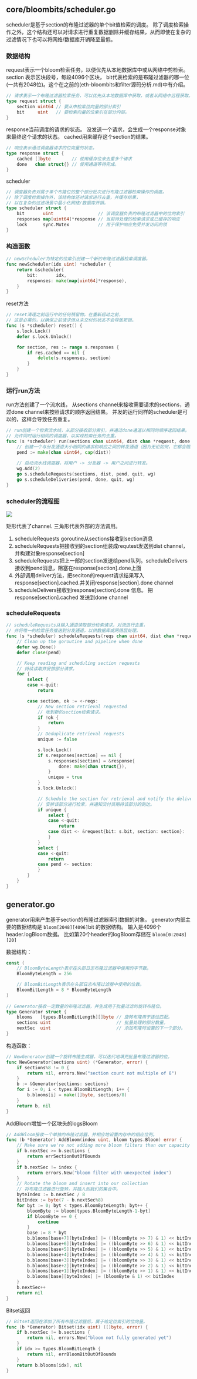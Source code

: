 ## core/bloombits/scheduler.go
scheduler是基于section的布隆过滤器的单个bit值检索的调度。 除了调度检索操作之外，这个结构还可以对请求进行重复数据删除并缓存结果，从而即使在复杂的过滤情况下也可以将网络/数据库开销降至最低。

### 数据结构
request表示一个bloom检索任务，以便优先从本地数据库中或从网络中剪检索。 section 表示区块段号，每段4096个区块， bit代表检索的是布隆过滤器的哪一位(一共有2048位)。这个在之前的(eth-bloombits和filter源码分析.md)中有介绍。
```go
// 请求表示一个布隆过滤器检索任务，可以优先从本地数据库中获取，或者从网络中远程获取。
type request struct {
	section uint64 // 要从中检索位向量的部分索引
	bit     uint   // 要检索向量的位索引在部分内部。
}
```

response当前调度的请求的状态。 没发送一个请求，会生成一个response对象来最终这个请求的状态。 cached用来缓存这个section的结果。
```go
// 响应表示通过调度器请求的位向量的状态。
type response struct {
	cached []byte        // 使用缓存位来去重多个请求
	done   chan struct{} // 使用通道等待完成。
}
```

scheduler
```go
// 调度器负责对属于单个布隆位的整个部分批次进行布隆过滤器检索操作的调度。
// 除了调度检索操作外，该结构体还对请求进行去重，并缓存结果，
// 以在复杂的过滤场景中最小化网络/数据库开销。
type scheduler struct {
	bit       uint                 // 该调度器负责的布隆过滤器中的位的索引
	responses map[uint64]*response // 当前待处理的检索请求或已缓存的响应
	lock      sync.Mutex           // 用于保护响应免受并发访问的锁
}
```

### 构造函数
```go
// newScheduler为特定的位索引创建一个新的布隆过滤器检索调度器。
func newScheduler(idx uint) *scheduler {
	return &scheduler{
		bit:       idx,
		responses: make(map[uint64]*response),
	}
}
```

reset方法
```go
// reset清理之前运行中的任何残留物。在重新启动之前，
// 这是必需的，以确保之前请求但从未交付的状态不会导致死锁。
func (s *scheduler) reset() {
	s.lock.Lock()
	defer s.lock.Unlock()

	for section, res := range s.responses {
		if res.cached == nil {
			delete(s.responses, section)
		}
	}
}
```

### 运行run方法
run方法创建了一个流水线， 从sections channel来接收需要请求的sections，通过done channel来按照请求的顺序返回结果。 并发的运行同样的scheduler是可以的，这样会导致任务重复。
```go
// run创建一个检索流水线，从部分接收部分索引，并通过done通道以相同的顺序返回结果。
// 允许同时运行相同的调度器，以实现检索任务的去重。
func (s *scheduler) run(sections chan uint64, dist chan *request, done chan []byte, quit chan struct{}, wg *sync.WaitGroup) {
    // 创建一个与分发通道大小相同的请求和响应之间的转发通道（因为无论如何，它都会阻塞流水线）。
    pend := make(chan uint64, cap(dist))
    
    // 启动流水线调度器，将用户 -> 分发器 -> 用户之间进行转发。
    wg.Add(2)
    go s.scheduleRequests(sections, dist, pend, quit, wg)
    go s.scheduleDeliveries(pend, done, quit, wg)
}
```

### scheduler的流程图

<img src="../../img/chainindexer_2.png">

矩形代表了channel. 三角形代表外部的方法调用。

1. scheduleRequests goroutine从sections接收到section消息
2. scheduleRequests把接收到的section组装成requtest发送到dist channel，并构建对象response[section]
3. scheduleRequests把上一部的section发送给pend队列。scheduleDelivers接收到pend消息，阻塞在response[section].done上面
4. 外部调用deliver方法，把seciton的request请求结果写入response[section].cached.并关闭response[section].done channel
5. scheduleDelivers接收到response[section].done 信息。 把response[section].cached 发送到done channel

### scheduleRequests
```go
// scheduleRequests从输入通道读取部分检索请求，对流进行去重，
// 并将唯一的检索任务推送到分发通道，以供数据库或网络层处理。
func (s *scheduler) scheduleRequests(reqs chan uint64, dist chan *request, pend chan uint64, quit chan struct{}, wg *sync.WaitGroup) {
	// Clean up the goroutine and pipeline when done
	defer wg.Done()
	defer close(pend)

	// Keep reading and scheduling section requests
	// 持续读取并安排部分请求。
	for {
		select {
		case <-quit:
			return

		case section, ok := <-reqs:
			// New section retrieval requested
			// 收到新的section检索请求。
			if !ok {
				return
			}
			// Deduplicate retrieval requests
			unique := false

			s.lock.Lock()
			if s.responses[section] == nil {
				s.responses[section] = &response{
					done: make(chan struct{}),
				}
				unique = true
			}
			s.lock.Unlock()

			// Schedule the section for retrieval and notify the deliverer to expect this section
			// 安排该部分进行检索，并通知交付员期待该部分的到达。
			if unique {
				select {
				case <-quit:
					return
				case dist <- &request{bit: s.bit, section: section}:
				}
			}
			select {
			case <-quit:
				return
			case pend <- section:
			}
		}
	}
}
```

## generator.go
generator用来产生基于section的布隆过滤器索引数据的对象。 generator内部主要的数据结构是 `bloom[2048][4096]`bit 的数据结构。 输入是4096个header.logBloom数据。 比如第20个header的logBloom存储在 `bloom[0:2048][20]`

数据结构：
```go
const (
	// BloomByteLength表示在头部日志布隆过滤器中使用的字节数。
	BloomByteLength = 256

	// BloomBitLength表示在头部日志布隆过滤器中使用的位数。
	BloomBitLength = 8 * BloomByteLength
)
  
// Generator接收一定数量的布隆过滤器，并生成用于批量过滤的旋转布隆位。
type Generator struct {
	blooms   [types.BloomBitLength][]byte // 旋转布隆用于逐位匹配。
	sections uint                         // 批量处理的部分数量。
	nextSec  uint                         // 添加布隆时设置的下一个部分。
}
```

构造函数：
```go
// NewGenerator创建一个旋转布隆生成器，可以迭代地填充批量布隆过滤器的位。
func NewGenerator(sections uint) (*Generator, error) {
	if sections%8 != 0 {
		return nil, errors.New("section count not multiple of 8")
	}
	b := &Generator{sections: sections}
	for i := 0; i < types.BloomBitLength; i++ {
		b.blooms[i] = make([]byte, sections/8)
	}
	return b, nil
}
```

AddBloom增加一个区块头的logsBloom
```go
// AddBloom接收一个单独的布隆过滤器，并相应地设置内存中的相应位列。
func (b *Generator) AddBloom(index uint, bloom types.Bloom) error {
	// Make sure we're not adding more bloom filters than our capacity
	if b.nextSec >= b.sections {
		return errSectionOutOfBounds
	}
	if b.nextSec != index {
		return errors.New("bloom filter with unexpected index")
	}
	// Rotate the bloom and insert into our collection
    // 将布隆过滤器进行旋转，并插入到我们的集合中。
	byteIndex := b.nextSec / 8
	bitIndex := byte(7 - b.nextSec%8)
	for byt := 0; byt < types.BloomByteLength; byt++ {
		bloomByte := bloom[types.BloomByteLength-1-byt]
		if bloomByte == 0 {
			continue
		}
		base := 8 * byt
		b.blooms[base+7][byteIndex] |= ((bloomByte >> 7) & 1) << bitIndex
		b.blooms[base+6][byteIndex] |= ((bloomByte >> 6) & 1) << bitIndex
		b.blooms[base+5][byteIndex] |= ((bloomByte >> 5) & 1) << bitIndex
		b.blooms[base+4][byteIndex] |= ((bloomByte >> 4) & 1) << bitIndex
		b.blooms[base+3][byteIndex] |= ((bloomByte >> 3) & 1) << bitIndex
		b.blooms[base+2][byteIndex] |= ((bloomByte >> 2) & 1) << bitIndex
		b.blooms[base+1][byteIndex] |= ((bloomByte >> 1) & 1) << bitIndex
		b.blooms[base][byteIndex] |= (bloomByte & 1) << bitIndex
	}
	b.nextSec++
	return nil
}
```

Bitset返回
```go
// Bitset返回在添加了所有布隆过滤器后，属于给定位索引的位向量。
func (b *Generator) Bitset(idx uint) ([]byte, error) {
	if b.nextSec != b.sections {
		return nil, errors.New("bloom not fully generated yet")
	}
	if idx >= types.BloomBitLength {
		return nil, errBloomBitOutOfBounds
	}
	return b.blooms[idx], nil
}
```



